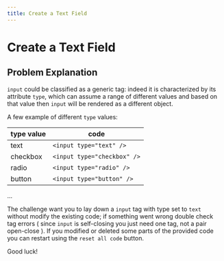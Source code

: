 ```yaml
---
title: Create a Text Field
---
```

# Create a Text Field

## Problem Explanation
`input` could be classified as a generic tag: indeed it is characterized by its attribute `type`, which can assume a range of different values and based on that value then `input` will be rendered as a different object.

A few example of different `type` values:

type value | code 
--|--
text | `<input type="text" />` 
checkbox | `<input type="checkbox" />` 
radio | `<input type="radio" />` 
button | `<input type="button" />` 
...

The challenge want you to lay down a `input` tag with type set to `text` without modify the existing code; if something went wrong double check tag errors ( since `input` is self-closing you just need one tag, not a pair open-close ).
If you modified or deleted some parts of the provided code you can restart using the `reset all code` button.

Good luck!
